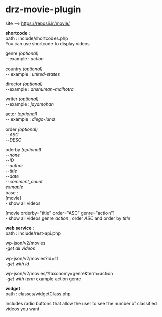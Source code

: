 # drz-movie-plugin
site ==> https://reposii.ir/movie/ </br>


**shortcode** : <br/>
path : include/shortcodes.php <br/>
You can use shortcode to display videos <br/>

genre *(optional)* <br/>
--example : *action* <br/>

country *(optional)* <br/>
-- example : *united-states* <br/>

director *(optional)* <br/>
--example : *anshuman-malhotra* <br/>

writer *(optional)* <br/>
--example : *jayamohan* <br/>

actor *(optional)* <br/>
-- example : *diego-luna* <br/>

order *(optional)* <br/>
--*ASC* <br/>
--*DESC* <br/>

oderby *(optional)* <br/>
--*none* <br/>
--*ID* <br/>
--*author* <br/>
--*title* <br/>
--*date* <br/>
--*comment_count* <br/>
*exmaple*<br/>
base :<br/>
[movie] <br/>- show all videos<br/>

[movie orderby="title" order="ASC" genre="action"]  <br/>- show all videos genre *action* , order *ASC* and order by *title*  <br/>





**web service** : <br/>
path : include/rest-api.php <br/>

wp-json/v2/movies <br/>
-*get all videos*  <br/>


wp-json/v2/movies?id=11 <br/>
-*get with id* <br/>

wp-json/v2/movies/?taxonomy=genre&term=action<br/>
-*get with term*  example action genre <br/>






**widget** : <br/>
path : classes/widgetClass.php <br/>

Includes radio buttons that allow the user to see the number of classified videos you want
  
